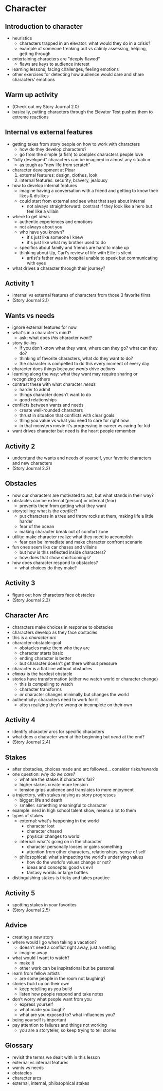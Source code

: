 # Character

## Introduction to character
- heuristics
	- characters trapped in an elevator: what would they do in a crisis?
	- example of someone freaking out vs calmly assessing, helping, getting through
- entertaining characters are "deeply flawed"
	- flaws are keys to audience interest
- learning lessons, facing challenges, feeling emotions
- other exercises for detecting how audience would care and share characters' emotions

## Warm up activity
- (Check out my Story Journal 2.0)
- basically, putting characters through the Elevator Test pushes them to extreme reactions

## Internal vs external features
- getting takes from story people on how to work with characters
	- how do they develop characters?
	- go from the simple (a fish) to complex characters people love
- "fully developed" characters can be imagined in almost any situation
	- as tough as "new life from scratch"
- character development at Pixar
	1. external features: design, clothes, look
	2. internal features: security, bravery, jealousy
- how to develop internal features
	- imagine having a conversation with a friend and getting to know their likes & dislikes
	- could start from external and see what that says about internal
		- not always straightforward: contrast if they look like a hero but feel like a villain
- where to get ideas
	- authentic experiences and emotions
	- not always about you
	- who have you known?
		- it's just like someone I knew
		- it's just like what my brother used to do
	- specifics about family and friends are hard to make up
	- thinking about Up, Carl's review of life with Ellie is silent
		- artist's father was in hospital unable to speak but communicating with eyes
- what drives a character through their journey?

## Activity 1
- Internal vs external features of characters from those 3 favorite films
- (Story Journal 2.1)

## Wants vs needs
- ignore external features for now
- what's in a character's mind?
	- ask: what does _this_ character _want_?
- story tie-ins
	- if you don't know what they want, where can they go? what can they do?
	- thinking of favorite characters, what do they want to do?
	- the character is compelled to do this every moment of every day
- character does things because _wants_ drive _actions_
- learning along the way: what they want may require sharing or recognizing others
- contrast these with what character _needs_
	- harder to admit
	- things character doesn't want to do
	- good relationships
- conflicts between wants and needs
	- create well-rounded characters
	- thrust in situation that conflicts with clear goals
	- thing you value vs what you need to care for right now
 	- in that monsters movie it's progressing in career vs caring for kid
- want drives character but need is the heart people remember

## Activity 2
- understand the wants and needs of yourself, your favorite characters and new characters
- (Story Journal 2.2)

## Obstacles
- now our characters are motivated to act, but what stands in their way?
- obstacles can be external (person) or internal (fear)
	- prevents them from getting what they want
- storytelling: what is the _conflict_?
	- put characters in a tree and throw rocks at them, making life a little harder
	- fear of the ocean
	- making character break out of comfort zone
- utility: make character realize what they need to accomplish
	- fear can be immediate and make character confront scenario
- fun ones seem like car chases and villains
	- but how is this reflected inside characters?
	- how does that show shortcomings?
- how does character respond to obstacles?
	- what choices do they make?

## Activity 3
- figure out how characters face obstacles
- (Story Journal 2.3)

## Character Arc
- characters make choices in response to obstacles
- characters develop as they face obstacles
- this is a _character arc_
- character-obstacle-goal
	- obstacles make them who they are
	- character starts basic
	- ending character is better
	- but character doesn't get there without pressure
- character is a flat line without obstacles
- _climax_ is the hardest obstacle
- stories have transformation (either we watch world or character change)
	- this is compelling to watch
	- character transforms
	- _or_ character changes minimally but changes the world
- authenticity: characters need to work for it
	- often realizing they're wrong or incomplete on their own

## Activity 4
- identify character arcs for specific characters
- what does a character _want_ at the beginning but _need_ at the end?
- (Story Journal 2.4)

## Stakes
- after obstacles, choices made and arc followed... consider risks/rewards
- one question: _why do we care?_
	- what are the stakes if characters fail?
	- higher stakes create more tension
	- tension grips audience and translates to more enjoyment
- a trajectory, with stakes raising as story progresses
	- bigger: life and death
	- smaller: something meaningful to character
- example: nerd in high school talent show, means a lot to them
- types of stakes
	- external: what's happening in the world
		- character lost
		- character chased
		- physical changes to world
	- internal: what's going on in the character
		- character personally looses or gains something
		- attention from other characters, relationships, sense of self
	- philosophical: what's impacting the world's underlying values
		- how do the world's values change or not?
		- ideas and concepts: good vs evil
		- fantasy worlds or large battles
- distinguishing stakes is tricky and takes practice

## Activity 5
- spotting stakes in your favorites
- (Story Journal 2.5)

## Advice
- creating a new story
- where would I go when taking a vacation?
	- doesn't need a conflict right away, just a setting
	- imagine away
- what would I want to watch?
	- make it
	- other work can be inspirational but be personal
- learn from fellow artists
	- are some people in the room not laughing?
- stories build up on their own
	- keep retelling as you build
	- listen how people respond and take notes
- don't worry what people want from you
	- express yourself
	- what made you laugh?
	- what are you exposed to? what influences you?
- being yourself is important
- pay attention to failures and things not working
	- you are a storyteler, so keep trying to tell stories

## Glossary
- revisit the terms we dealt with in this lesson
- external vs internal features
- wants vs needs
- obstacles
- character arcs
- external, internal, philosophical stakes
